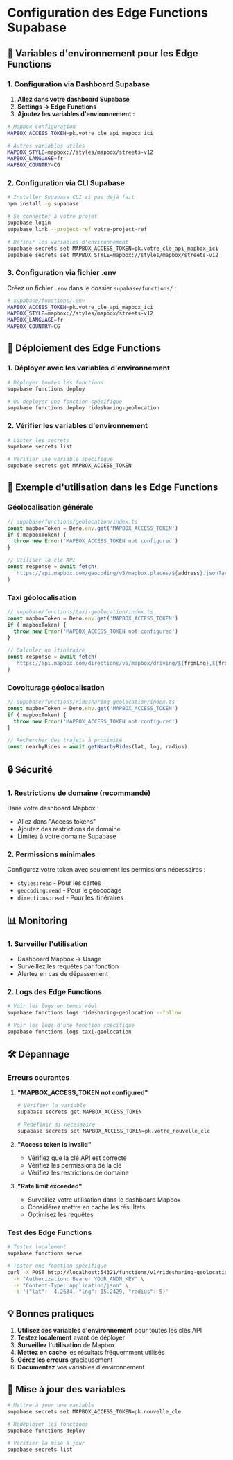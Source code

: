 # Configuration des Edge Functions Supabase

## 🔧 **Variables d'environnement pour les Edge Functions**

### 1. **Configuration via Dashboard Supabase**

1. **Allez dans votre dashboard Supabase**
2. **Settings → Edge Functions**
3. **Ajoutez les variables d'environnement :**

```bash
# Mapbox Configuration
MAPBOX_ACCESS_TOKEN=pk.votre_cle_api_mapbox_ici

# Autres variables utiles
MAPBOX_STYLE=mapbox://styles/mapbox/streets-v12
MAPBOX_LANGUAGE=fr
MAPBOX_COUNTRY=CG
```

### 2. **Configuration via CLI Supabase**

```bash
# Installer Supabase CLI si pas déjà fait
npm install -g supabase

# Se connecter à votre projet
supabase login
supabase link --project-ref votre-project-ref

# Définir les variables d'environnement
supabase secrets set MAPBOX_ACCESS_TOKEN=pk.votre_cle_api_mapbox_ici
supabase secrets set MAPBOX_STYLE=mapbox://styles/mapbox/streets-v12
```

### 3. **Configuration via fichier .env**

Créez un fichier `.env` dans le dossier `supabase/functions/` :

```bash
# supabase/functions/.env
MAPBOX_ACCESS_TOKEN=pk.votre_cle_api_mapbox_ici
MAPBOX_STYLE=mapbox://styles/mapbox/streets-v12
MAPBOX_LANGUAGE=fr
MAPBOX_COUNTRY=CG
```

## 🚀 **Déploiement des Edge Functions**

### 1. **Déployer avec les variables d'environnement**

```bash
# Déployer toutes les fonctions
supabase functions deploy

# Ou déployer une fonction spécifique
supabase functions deploy ridesharing-geolocation
```

### 2. **Vérifier les variables d'environnement**

```bash
# Lister les secrets
supabase secrets list

# Vérifier une variable spécifique
supabase secrets get MAPBOX_ACCESS_TOKEN
```

## 📝 **Exemple d'utilisation dans les Edge Functions**

### **Géolocalisation générale**
```typescript
// supabase/functions/geolocation/index.ts
const mapboxToken = Deno.env.get('MAPBOX_ACCESS_TOKEN')
if (!mapboxToken) {
  throw new Error('MAPBOX_ACCESS_TOKEN not configured')
}

// Utiliser la clé API
const response = await fetch(
  `https://api.mapbox.com/geocoding/v5/mapbox.places/${address}.json?access_token=${mapboxToken}`
)
```

### **Taxi géolocalisation**
```typescript
// supabase/functions/taxi-geolocation/index.ts
const mapboxToken = Deno.env.get('MAPBOX_ACCESS_TOKEN')
if (!mapboxToken) {
  throw new Error('MAPBOX_ACCESS_TOKEN not configured')
}

// Calculer un itinéraire
const response = await fetch(
  `https://api.mapbox.com/directions/v5/mapbox/driving/${fromLng},${fromLat};${toLng},${toLat}?geometries=geojson&access_token=${mapboxToken}`
)
```

### **Covoiturage géolocalisation**
```typescript
// supabase/functions/ridesharing-geolocation/index.ts
const mapboxToken = Deno.env.get('MAPBOX_ACCESS_TOKEN')
if (!mapboxToken) {
  throw new Error('MAPBOX_ACCESS_TOKEN not configured')
}

// Rechercher des trajets à proximité
const nearbyRides = await getNearbyRides(lat, lng, radius)
```

## 🔒 **Sécurité**

### 1. **Restrictions de domaine (recommandé)**
Dans votre dashboard Mapbox :
- Allez dans "Access tokens"
- Ajoutez des restrictions de domaine
- Limitez à votre domaine Supabase

### 2. **Permissions minimales**
Configurez votre token avec seulement les permissions nécessaires :
- `styles:read` - Pour les cartes
- `geocoding:read` - Pour le géocodage
- `directions:read` - Pour les itinéraires

## 📊 **Monitoring**

### 1. **Surveiller l'utilisation**
- Dashboard Mapbox → Usage
- Surveillez les requêtes par fonction
- Alertez en cas de dépassement

### 2. **Logs des Edge Functions**
```bash
# Voir les logs en temps réel
supabase functions logs ridesharing-geolocation --follow

# Voir les logs d'une fonction spécifique
supabase functions logs taxi-geolocation
```

## 🛠️ **Dépannage**

### **Erreurs courantes**

1. **"MAPBOX_ACCESS_TOKEN not configured"**
   ```bash
   # Vérifier la variable
   supabase secrets get MAPBOX_ACCESS_TOKEN
   
   # Redéfinir si nécessaire
   supabase secrets set MAPBOX_ACCESS_TOKEN=pk.votre_nouvelle_cle
   ```

2. **"Access token is invalid"**
   - Vérifiez que la clé API est correcte
   - Vérifiez les permissions de la clé
   - Vérifiez les restrictions de domaine

3. **"Rate limit exceeded"**
   - Surveillez votre utilisation dans le dashboard Mapbox
   - Considérez mettre en cache les résultats
   - Optimisez les requêtes

### **Test des Edge Functions**

```bash
# Tester localement
supabase functions serve

# Tester une fonction spécifique
curl -X POST http://localhost:54321/functions/v1/ridesharing-geolocation/nearby-rides \
  -H "Authorization: Bearer YOUR_ANON_KEY" \
  -H "Content-Type: application/json" \
  -d '{"lat": -4.2634, "lng": 15.2429, "radius": 5}'
```

## 💡 **Bonnes pratiques**

1. **Utilisez des variables d'environnement** pour toutes les clés API
2. **Testez localement** avant de déployer
3. **Surveillez l'utilisation** de Mapbox
4. **Mettez en cache** les résultats fréquemment utilisés
5. **Gérez les erreurs** gracieusement
6. **Documentez** vos variables d'environnement

## 🔄 **Mise à jour des variables**

```bash
# Mettre à jour une variable
supabase secrets set MAPBOX_ACCESS_TOKEN=pk.nouvelle_cle

# Redéployer les fonctions
supabase functions deploy

# Vérifier la mise à jour
supabase secrets list
``` 